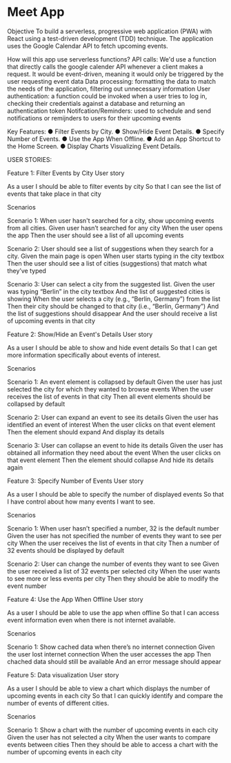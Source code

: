 # Meet App

Objective
To build a serverless, progressive web application (PWA) with React using a
test-driven development (TDD) technique. The application uses the Google
Calendar API to fetch upcoming events.


How will this app use serverless functions? 
API calls: We'd use a function that directly calls the google calender API whenever a client makes a request. It would be event-driven, meaning it would only be triggered by the user requesting event data
Data processing: formatting the data to match the needs of the application, filtering out unnecessary information
User authentication: a function could be invoked when a user tries to log in, checking their credentials against a database and returning an authentication token
Notifcation/Reminders: used to schedule and send notifications or remijnders to users for their upcoming events 


Key Features:
● Filter Events by City.
● Show/Hide Event Details.
● Specify Number of Events.
● Use the App When Offline.
● Add an App Shortcut to the Home Screen.
● Display Charts Visualizing Event Details.

USER STORIES:

Feature 1: Filter Events by City
User story

As a user I should be able to filter events by city So that I can see the list of events that take place in that city

Scenarios

Scenario 1: When user hasn't searched for a city, show upcoming events from all cities. Given user hasn’t searched for any city When the user opens the app Then the user should see a list of all upcoming events

Scenario 2: User should see a list of suggestions when they search for a city. Given the main page is open When user starts typing in the city textbox Then the user should see a list of cities (suggestions) that match what they’ve typed

Scenario 3: User can select a city from the suggested list. Given the user was typing “Berlin” in the city textbox And the list of suggested cities is showing When the user selects a city (e.g., “Berlin, Germany”) from the list Then their city should be changed to that city (i.e., “Berlin, Germany”) And the list of suggestions should disappear And the user should receive a list of upcoming events in that city

Feature 2: Show/Hide an Event's Details
User story

As a user I should be able to show and hide event details So that I can get more information specifically about events of interest.

Scenarios

Scenario 1: An event element is collapsed by default Given the user has just selected the city for which they wanted to browse events When the user receives the list of events in that city Then all event elements should be collapsed by default

Scenario 2: User can expand an event to see its details Given the user has identified an event of interest When the user clicks on that event element Then the element should expand And display its details

Scenario 3: User can collapse an event to hide its details Given the user has obtained all information they need about the event When the user clicks on that event element Then the element should collapse And hide its details again

Feature 3: Specify Number of Events
User story

As a user I should be able to specify the number of displayed events So that I have control about how many events I want to see.

Scenarios

Scenario 1: When user hasn’t specified a number, 32 is the default number Given the user has not specified the number of events they want to see per city When the user receives the list of events in that city Then a number of 32 events should be displayed by default

Scenario 2: User can change the number of events they want to see Given the user received a list of 32 events per selected city When the user wants to see more or less events per city Then they should be able to modify the event number

Feature 4: Use the App When Offline
User story

As a user I should be able to use the app when offline So that I can access event information even when there is not internet available.

Scenarios

Scenario 1: Show cached data when there’s no internet connection Given the user lost internet connection When the user accesses the app Then chached data should still be available And an error message should appear

Feature 5: Data visualization
User story

As a user I should be able to view a chart which displays the number of upcoming events in each city So that I can quickly identify and compare the number of events of different cities.

Scenarios

Scenario 1: Show a chart with the number of upcoming events in each city Given the user has not selected a city When the user wants to compare events between cities Then they should be able to access a chart with the number of upcoming events in each city

